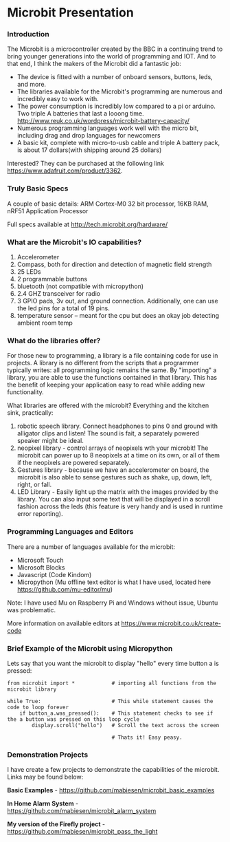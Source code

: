 # Microbit Presentation


### Introduction

The Microbit is a microcontroller created by the BBC in a continuing trend to bring younger generations into the world of programming and IOT.  And to that end, I think the makers of the Microbit did a fantastic job:
* The device is fitted with a number of onboard sensors, buttons, leds, and more.  
* The libraries available for the Microbit's programming are numerous and incredibly easy to work with.  
* The power consumption is incredibly low compared to a pi or arduino. Two triple A batteries that last a looong time. http://www.reuk.co.uk/wordpress/microbit-battery-capacity/
* Numerous programming languages work well with the micro bit, including drag and drop languages for newcomers
* A basic kit, complete with micro-to-usb cable and triple A battery pack, is about 17 dollars(with shipping around 25 dollars)

Interested? They can be purchased at the following link https://www.adafruit.com/product/3362.

### Truly Basic Specs

A couple of basic details:  ARM Cortex-M0 32 bit processor, 16KB RAM, nRF51 Application Processor

Full specs available at http://tech.microbit.org/hardware/

### What are the Microbit's IO capabilities?

1. Accelerometer
2. Compass, both for direction and detection of magnetic field strength
3. 25 LEDs
4. 2 programmable buttons
5. bluetooth (not compatible with micropython)
6. 2.4 GHZ transceiver for radio
7. 3 GPIO pads, 3v out, and ground connection.  Additionally, one can use the led pins for a total of 19 pins.
8. temperature sensor – meant for the cpu but does an okay job detecting ambient room temp

### What do the libraries offer?

For those new to programming, a library is a file containing code for use in projects.  A library is no different from the scripts that a programmer typically writes: all programming logic remains the same. By "importing" a library, you are able to use the functions contained in that library.  This has the benefit of keeping your application easy to read while adding new functionality.

What libraries are offered with the microbit? Everything and the kitchen sink, practically:
1. robotic speech library.  Connect headphones to pins 0 and ground with alligator clips and listen! The sound is fait, a separately powered speaker might be ideal.
2. neopixel library - control arrays of neopixels wth your microbit!  The microbit can power up to 8 neopixels at a time on its own, or all of them if the neopixels are powered separately.
3. Gestures library - because we have an accelerometer on board, the microbit is also able to sense gestures such as shake, up, down, left, right, or fall.
4. LED Library - Easily light up the matrix with the images provided by the library.  You can also input some text that will be displayed in a scroll fashion across the leds (this feature is very handy and is used in runtime error reporting).

### Programming Languages and Editors

There are a number of languages available for the microbit:
* Microsoft Touch
* Microsoft Blocks
* Javascript (Code Kindom)
* Micropython (Mu offline text editor is what I have used, located here https://github.com/mu-editor/mu)

Note: I have used Mu on Raspberry Pi and Windows without issue, Ubuntu was problematic.

More information on available editors at https://www.microbit.co.uk/create-code

### Brief Example of the Microbit using Micropython

Lets say that you want the microbit to display "hello" every time button a is pressed:

```
from microbit import *            # importing all functions from the microbit library

while True:                       # This while statement causes the code to loop forever
    if button_a.was_pressed():    # This statement checks to see if the a button was pressed on this loop cycle
        display.scroll("hello")   # Scroll the text across the screen
        
                                  # Thats it! Easy peasy.
```

### Demonstration Projects

I have create a few projects to demonstrate the capabilities of the microbit.  Links may be found below:

**Basic Examples** - https://github.com/mabiesen/microbit_basic_examples

**In Home Alarm System** - https://github.com/mabiesen/microbit_alarm_system

**My version of the Firefly project** - https://github.com/mabiesen/microbit_pass_the_light
